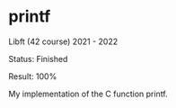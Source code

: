 # printf

Libft (42 course) 2021 - 2022

Status: Finished

Result: 100%

My implementation of the C function printf.
